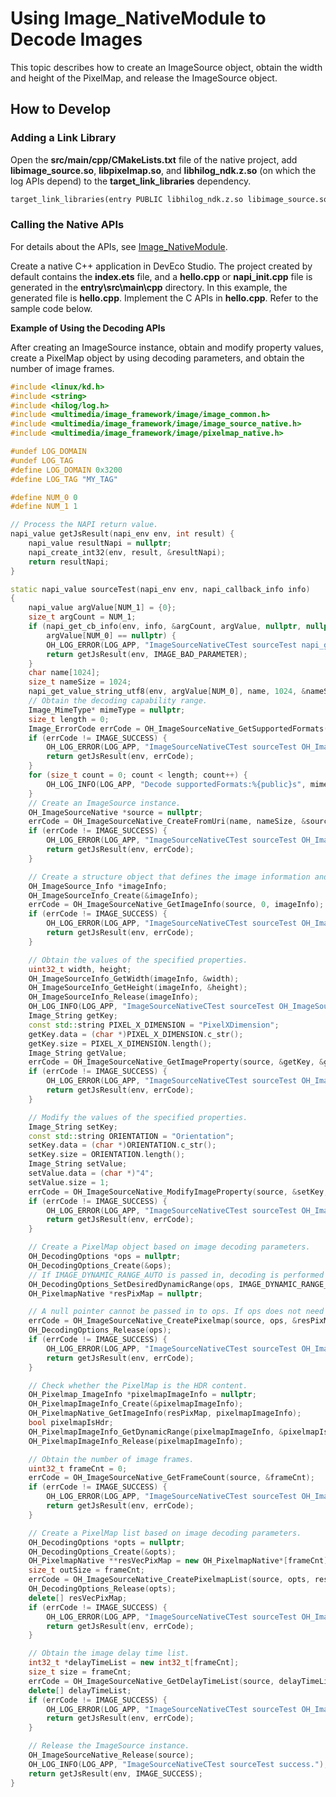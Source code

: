 # Using Image_NativeModule to Decode Images
<!--Kit: Image Kit-->
<!--Subsystem: Multimedia-->
<!--Owner: @aulight02-->
<!--SE: @liyang_bryan-->
<!--TSE: @xchaosioda-->

This topic describes how to create an ImageSource object, obtain the width and height of the PixelMap, and release the ImageSource object.

## How to Develop

### Adding a Link Library

Open the **src/main/cpp/CMakeLists.txt** file of the native project, add **libimage_source.so**, **libpixelmap.so**, and **libhilog_ndk.z.so** (on which the log APIs depend) to the **target_link_libraries** dependency.

```txt
target_link_libraries(entry PUBLIC libhilog_ndk.z.so libimage_source.so libpixelmap.so)
```

### Calling the Native APIs

For details about the APIs, see [Image_NativeModule](../../reference/apis-image-kit/capi-image-nativemodule.md).

Create a native C++ application in DevEco Studio. The project created by default contains the **index.ets** file, and a **hello.cpp** or **napi_init.cpp** file is generated in the **entry\src\main\cpp** directory. In this example, the generated file is **hello.cpp**. Implement the C APIs in **hello.cpp**. Refer to the sample code below.

**Example of Using the Decoding APIs**

After creating an ImageSource instance, obtain and modify property values, create a PixelMap object by using decoding parameters, and obtain the number of image frames.

```c++
#include <linux/kd.h>
#include <string>
#include <hilog/log.h>
#include <multimedia/image_framework/image/image_common.h>
#include <multimedia/image_framework/image/image_source_native.h>
#include <multimedia/image_framework/image/pixelmap_native.h>

#undef LOG_DOMAIN
#undef LOG_TAG
#define LOG_DOMAIN 0x3200
#define LOG_TAG "MY_TAG"

#define NUM_0 0
#define NUM_1 1

// Process the NAPI return value.
napi_value getJsResult(napi_env env, int result) {
    napi_value resultNapi = nullptr;
    napi_create_int32(env, result, &resultNapi);
    return resultNapi;
}

static napi_value sourceTest(napi_env env, napi_callback_info info)
{
    napi_value argValue[NUM_1] = {0};
    size_t argCount = NUM_1;
    if (napi_get_cb_info(env, info, &argCount, argValue, nullptr, nullptr) != napi_ok || argCount < NUM_1 ||
        argValue[NUM_0] == nullptr) {
        OH_LOG_ERROR(LOG_APP, "ImageSourceNativeCTest sourceTest napi_get_cb_info failed, argCount: %{public}d.", argCount);
        return getJsResult(env, IMAGE_BAD_PARAMETER);
    }
    char name[1024];
    size_t nameSize = 1024;
    napi_get_value_string_utf8(env, argValue[NUM_0], name, 1024, &nameSize);
    // Obtain the decoding capability range.
    Image_MimeType* mimeType = nullptr;
    size_t length = 0;
    Image_ErrorCode errCode = OH_ImageSourceNative_GetSupportedFormats(&mimeType, &length);
    if (errCode != IMAGE_SUCCESS) {
        OH_LOG_ERROR(LOG_APP, "ImageSourceNativeCTest sourceTest OH_ImageSourceNative_GetSupportedFormats failed, errCode: %{public}d.", errCode);
        return getJsResult(env, errCode);
    }
    for (size_t count = 0; count < length; count++) {
        OH_LOG_INFO(LOG_APP, "Decode supportedFormats:%{public}s", mimeType[count].data);
    }
    // Create an ImageSource instance.
    OH_ImageSourceNative *source = nullptr;
    errCode = OH_ImageSourceNative_CreateFromUri(name, nameSize, &source);
    if (errCode != IMAGE_SUCCESS) {
        OH_LOG_ERROR(LOG_APP, "ImageSourceNativeCTest sourceTest OH_ImageSourceNative_CreateFromUri failed, errCode: %{public}d.", errCode);
        return getJsResult(env, errCode);
    }

    // Create a structure object that defines the image information and obtain the image information.
    OH_ImageSource_Info *imageInfo;
    OH_ImageSourceInfo_Create(&imageInfo);
    errCode = OH_ImageSourceNative_GetImageInfo(source, 0, imageInfo);
    if (errCode != IMAGE_SUCCESS) {
        OH_LOG_ERROR(LOG_APP, "ImageSourceNativeCTest sourceTest OH_ImageSourceNative_GetImageInfo failed, errCode: %{public}d.", errCode);
        return getJsResult(env, errCode);
    }

    // Obtain the values of the specified properties.
    uint32_t width, height;
    OH_ImageSourceInfo_GetWidth(imageInfo, &width);
    OH_ImageSourceInfo_GetHeight(imageInfo, &height);
    OH_ImageSourceInfo_Release(imageInfo);
    OH_LOG_INFO(LOG_APP, "ImageSourceNativeCTest sourceTest OH_ImageSourceNative_GetImageInfo success, width: %{public}d, height: %{public}d.", width, height);
    Image_String getKey;
    const std::string PIXEL_X_DIMENSION = "PixelXDimension";
    getKey.data = (char *)PIXEL_X_DIMENSION.c_str();
    getKey.size = PIXEL_X_DIMENSION.length();
    Image_String getValue;
    errCode = OH_ImageSourceNative_GetImageProperty(source, &getKey, &getValue);
    if (errCode != IMAGE_SUCCESS) {
        OH_LOG_ERROR(LOG_APP, "ImageSourceNativeCTest sourceTest OH_ImageSourceNative_GetImageProperty failed, errCode: %{public}d.", errCode);
        return getJsResult(env, errCode);
    }

    // Modify the values of the specified properties.
    Image_String setKey;
    const std::string ORIENTATION = "Orientation";
    setKey.data = (char *)ORIENTATION.c_str();
    setKey.size = ORIENTATION.length();
    Image_String setValue;
    setValue.data = (char *)"4";
    setValue.size = 1;
    errCode = OH_ImageSourceNative_ModifyImageProperty(source, &setKey, &setValue);
    if (errCode != IMAGE_SUCCESS) {
        OH_LOG_ERROR(LOG_APP, "ImageSourceNativeCTest sourceTest OH_ImageSourceNative_ModifyImageProperty failed, errCode: %{public}d.", errCode);
        return getJsResult(env, errCode);
    }

    // Create a PixelMap object based on image decoding parameters.
    OH_DecodingOptions *ops = nullptr;
    OH_DecodingOptions_Create(&ops);
    // If IMAGE_DYNAMIC_RANGE_AUTO is passed in, decoding is performed based on the image format. If the image is an HDR resource, an HDR PixelMap is obtained after decoding.
    OH_DecodingOptions_SetDesiredDynamicRange(ops, IMAGE_DYNAMIC_RANGE_AUTO);
    OH_PixelmapNative *resPixMap = nullptr;

    // A null pointer cannot be passed in to ops. If ops does not need to be set, you do not need to create a PixelMap object.
    errCode = OH_ImageSourceNative_CreatePixelmap(source, ops, &resPixMap);
    OH_DecodingOptions_Release(ops);
    if (errCode != IMAGE_SUCCESS) {
        OH_LOG_ERROR(LOG_APP, "ImageSourceNativeCTest sourceTest OH_ImageSourceNative_CreatePixelmap failed, errCode: %{public}d.", errCode);
        return getJsResult(env, errCode);
    }

    // Check whether the PixelMap is the HDR content.
    OH_Pixelmap_ImageInfo *pixelmapImageInfo = nullptr;
    OH_PixelmapImageInfo_Create(&pixelmapImageInfo);
    OH_PixelmapNative_GetImageInfo(resPixMap, pixelmapImageInfo);
    bool pixelmapIsHdr;
    OH_PixelmapImageInfo_GetDynamicRange(pixelmapImageInfo, &pixelmapIsHdr);
    OH_PixelmapImageInfo_Release(pixelmapImageInfo);

    // Obtain the number of image frames.
    uint32_t frameCnt = 0;
    errCode = OH_ImageSourceNative_GetFrameCount(source, &frameCnt);
    if (errCode != IMAGE_SUCCESS) {
        OH_LOG_ERROR(LOG_APP, "ImageSourceNativeCTest sourceTest OH_ImageSourceNative_GetFrameCount failed, errCode: %{public}d.", errCode);
        return getJsResult(env, errCode);
    }

    // Create a PixelMap list based on image decoding parameters.
    OH_DecodingOptions *opts = nullptr;
    OH_DecodingOptions_Create(&opts);
    OH_PixelmapNative **resVecPixMap = new OH_PixelmapNative*[frameCnt];
    size_t outSize = frameCnt;
    errCode = OH_ImageSourceNative_CreatePixelmapList(source, opts, resVecPixMap, outSize);
    OH_DecodingOptions_Release(opts);
    delete[] resVecPixMap;
    if (errCode != IMAGE_SUCCESS) {
        OH_LOG_ERROR(LOG_APP, "ImageSourceNativeCTest sourceTest OH_ImageSourceNative_CreatePixelmapList failed, errCode: %{public}d.", errCode);
        return getJsResult(env, errCode);
    }

    // Obtain the image delay time list.
    int32_t *delayTimeList = new int32_t[frameCnt];
    size_t size = frameCnt;
    errCode = OH_ImageSourceNative_GetDelayTimeList(source, delayTimeList, size);
    delete[] delayTimeList;
    if (errCode != IMAGE_SUCCESS) {
        OH_LOG_ERROR(LOG_APP, "ImageSourceNativeCTest sourceTest OH_ImageSourceNative_GetDelayTimeList failed, errCode: %{public}d.", errCode);
        return getJsResult(env, errCode);
    }

    // Release the ImageSource instance.
    OH_ImageSourceNative_Release(source);
    OH_LOG_INFO(LOG_APP, "ImageSourceNativeCTest sourceTest success.");
    return getJsResult(env, IMAGE_SUCCESS);
}
```
